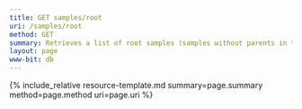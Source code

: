 ```yaml
---
title: GET samples/root
uri: /samples/root
method: GET
summary: Retrieves a list of root samples (samples without parents in the sample hierarchy)
layout: page
www-bit: db
---
```


{% include_relative resource-template.md summary=page.summary method=page.method uri=page.uri %}

